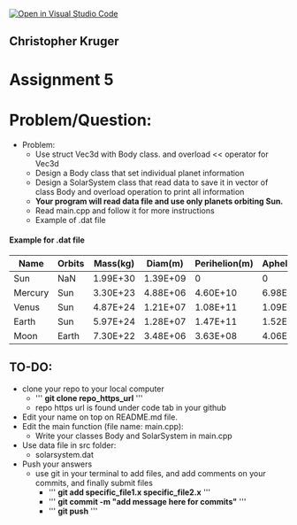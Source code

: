 [![Open in Visual Studio Code](https://classroom.github.com/assets/open-in-vscode-c66648af7eb3fe8bc4f294546bfd86ef473780cde1dea487d3c4ff354943c9ae.svg)](https://classroom.github.com/online_ide?assignment_repo_id=8775184&assignment_repo_type=AssignmentRepo)
## Christopher Kruger

# Assignment 5


# Problem/Question:
- Problem:
  - Use struct Vec3d with Body class. and overload << operator for Vec3d 
  - Design a Body class that set individual planet information 
  - Design a SolarSystem class that read data to save it in vector of class Body and overload operation to print all information 
  - **Your program will read data file and use only planets orbiting Sun.**
  - Read main.cpp and follow it for more instructions
  - Example of .dat file 
  
#### Example for .dat file
| Name    | Orbits | Mass(kg) | Diam(m)  | Perihelion(m) | Aphelion(m) | orbPeriod(days) | rotationalPeriod(hours) | axialtilt(deg) | orbinclin(deg) |
| ------- | ------ | -------- | -------- | ------------- | ----------- | --------------- | ----------------------- | -------------- | -------------- |
| Sun     | NaN    | 1.99E+30 | 1.39E+09 | 0             | 0           | 0               | 587.28                  | 0              | 0              |
| Mercury | Sun    | 3.30E+23 | 4.88E+06 | 4.60E+10      | 6.98E+10    | 88              | 1407.6                  | 0.01           | 7              |
| Venus   | Sun    | 4.87E+24 | 1.21E+07 | 1.08E+11      | 1.09E+11    | 224.7           | \-5832.5                | 177.4          | 3.4            |
| Earth   | Sun    | 5.97E+24 | 1.28E+07 | 1.47E+11      | 1.52E+11    | 365.2425        | 23.9                    | 23.4           | 0              |
| Moon    | Earth  | 7.30E+22 | 3.48E+06 | 3.63E+08      | 4.06E+08    | 27.3            | 655.7                   | 6.7            | 5.1            |

## TO-DO:
  - clone your repo to your local computer
    - ''' <b>git clone repo_https_url</b> '''
    - repo https url is found under code tab in your github
  - Edit your name on top on README.md file.
  - Edit the main function (file name: main.cpp):
    - Write your classes Body and SolarSystem in main.cpp
  - Use data file in src folder:
    - solarsystem.dat
  - Push your answers
    - use git in your terminal to add files, and add comments on your commits, and finally submit files
      - ''' <b>git add specific_file1.x specific_file2.x</b> '''
      - ''' <b>git commit -m "add message here for commits"</b> '''
      - ''' <b>git push</b> ''' 
     
    
      
    

